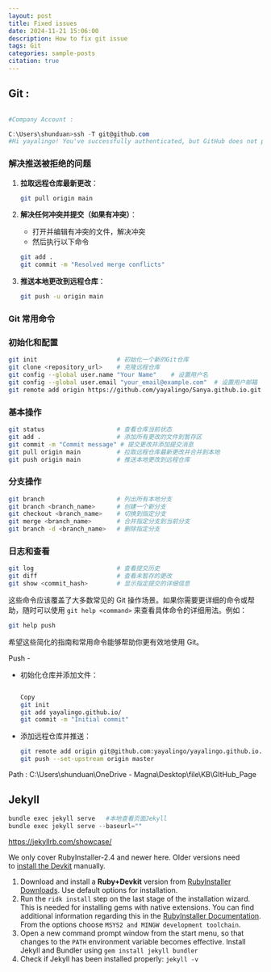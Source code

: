 ```yaml
---
layout: post
title: Fixed issues
date: 2024-11-21 15:06:00
description: How to fix git issue
tags: Git
categories: sample-posts
citation: true
---
```


## Git :

```powershell

#Company Account :

C:\Users\shunduan>ssh -T git@github.com
#Hi yayalingo! You've successfully authenticated, but GitHub does not provide shell access.

```

### 解决推送被拒绝的问题

1. **拉取远程仓库最新更改**：

   ```bash
   git pull origin main

   ```

2. **解决任何冲突并提交（如果有冲突）**：

   - 打开并编辑有冲突的文件，解决冲突
   - 然后执行以下命令

   ```bash
   git add .
   git commit -m "Resolved merge conflicts"

   ```

3. **推送本地更改到远程仓库**：

   ```bash
   git push -u origin main

   ```

### Git 常用命令

### 初始化和配置

```bash
git init                      # 初始化一个新的Git仓库
git clone <repository_url>    # 克隆远程仓库
git config --global user.name "Your Name"    # 设置用户名
git config --global user.email "your_email@example.com"  # 设置用户邮箱
git remote add origin https://github.com/yayalingo/Sanya.github.io.git #添加远程link
```

### 基本操作

```bash
git status                    # 查看仓库当前状态
git add .                     # 添加所有更改的文件到暂存区
git commit -m "Commit message" # 提交更改并添加提交消息
git pull origin main          # 拉取远程仓库最新更改并合并到本地
git push origin main          # 推送本地更改到远程仓库

```

### 分支操作

```bash
git branch                    # 列出所有本地分支
git branch <branch_name>      # 创建一个新分支
git checkout <branch_name>    # 切换到指定分支
git merge <branch_name>       # 合并指定分支到当前分支
git branch -d <branch_name>   # 删除指定分支

```

### 日志和查看

```bash
git log                       # 查看提交历史
git diff                      # 查看未暂存的更改
git show <commit_hash>        # 显示指定提交的详细信息

```

这些命令应该覆盖了大多数常见的 Git 操作场景。如果你需要更详细的命令或帮助，随时可以使用 `git help <command>` 来查看具体命令的详细用法。例如：

```bash
git help push

```

希望这些简化的指南和常用命令能够帮助你更有效地使用 Git。

Push -

- 初始化仓库并添加文件：

  ```bash

  Copy
  git init
  git add yayalingo.github.io/
  git commit -m "Initial commit"

  ```

- 添加远程仓库并推送：

  ```bash
  git remote add origin git@github.com:yayalingo/yayalingo.github.io.git
  git push --set-upstream origin master

  ```

Path : C:\Users\shunduan\OneDrive - Magna\Desktop\file\KB\GItHub_Page

## Jekyll

```powershell
bundle exec jekyll serve   #本地查看页面Jekyll
bundle exec jekyll serve --baseurl=""
```

https://jekyllrb.com/showcase/

We only cover RubyInstaller-2.4 and newer here. Older versions need to [install the Devkit](https://github.com/oneclick/rubyinstaller/wiki/Development-Kit) manually.

1. Download and install a **Ruby+Devkit** version from [RubyInstaller Downloads](https://rubyinstaller.org/downloads/). Use default options for installation.
2. Run the `ridk install` step on the last stage of the installation wizard. This is needed for installing gems with native extensions. You can find additional information regarding this in the [RubyInstaller Documentation](https://github.com/oneclick/rubyinstaller2#using-the-installer-on-a-target-system). From the options choose `MSYS2 and MINGW development toolchain`.
3. Open a new command prompt window from the start menu, so that changes to the `PATH` environment variable becomes effective. Install Jekyll and Bundler using `gem install jekyll bundler`
4. Check if Jekyll has been installed properly: `jekyll -v`

